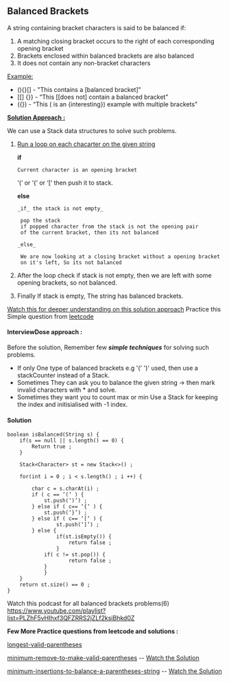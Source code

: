 ## Balanced Brackets

A string containing bracket characters is said to be balanced if:

1. A matching closing bracket occurs to the right of each corresponding opening bracket
2. Brackets enclosed within balanced brackets are also balanced
3. It does not contain any non-bracket characters

<u>Example:</u>

* (){}[] - "This contains a [balanced bracket]"
* [[] {}} - “This [[does not] contain a balanced bracket”
* ({}) - “This ( is an {interesting}) example with multiple brackets”

<u>**Solution Approach :**</u>

We can use a Stack data structures to solve such problems.
1. <u>Run a loop on each chacarter on the given string</u>

   **if**

       Current character is an opening bracket
   	‘(‘ or ‘{‘  or ‘[‘ then push it to stack.
       
    **else**
       
       _if_ the stack is not empty_
  
   		pop the stack
   		if popped character from the stack is not the opening pair
   		of the current bracket, then its not balanced
       
       _else_
     
   		We are now looking at a closing bracket without a opening bracket
   		on it's left, So its not balanced
   
3. After the loop check if stack is not empty, then we are left with some opening brackets, so not balanced.
4. Finally If stack is empty, The string has balanced brackets.

[Watch this for deeper understanding on this solution approach](https://youtu.be/VWGk_Mo_gRU?si=_CyZnsBhWjCTkG31)
Practice this Simple question from [leetcode](https://leetcode.com/problems/valid-parentheses/)

#### InterviewDose approach :
Before the solution, Remember few _**simple techniques**_ for solving such problems.

* If only One type of balanced brackets e.g '(' ')' used, then use a stackCounter instead of a Stack.
* Sometimes They can ask you to balance the given string -> then mark invalid characters with * and solve.
* Sometimes they want you to count max or min Use a Stack for keeping the index and initisialised with -1 index.

#### Solution
```
boolean isBalanced(String s) {
	if(s == null || s.length() == 0) {
  		Return true ;
  	}
  
  	Stack<Character> st = new Stack<>() ;
  
  	for(int i = 0 ; i < s.length() ; i ++) {

  		char c = s.charAt(i) ;
  		if ( c == ‘(‘ ) {
  			st.push(‘)’) ;
  		} else if ( c== ‘{‘ ) {
  			st.push(‘}’) ;
  		} else if ( c== ‘[‘ ) {
        		st.push(‘]’) ;
		} else {
  	    		if(st.isEmpty()) {
  		    		return false ;
  	    		}
  	  		if( c != st.pop()) {
        			return false ;
			}
    		}
  	}
  	return st.size() == 0 ;
}
```

Watch this podcast for all balanced brackets problems(6) https://www.youtube.com/playlist?list=PLZhF5vHIhxf3QFZRRS2jZLf2ksiBhkd0Z 

**Few More Practice questions from leetcode and solutions :**

[longest-valid-parentheses](https://leetcode.com/problems/longest-valid-parentheses/)

[minimum-remove-to-make-valid-parentheses](https://leetcode.com/problems/minimum-remove-to-make-valid-parentheses/) -- [Watch the Solution](https://youtu.be/slkTFARW4Pk?si=OffRL-ywtG5iLLa5)

[minimum-insertions-to-balance-a-parentheses-string](https://leetcode.com/problems/minimum-insertions-to-balance-a-parentheses-string/) -- [Watch the Solution](https://youtu.be/LScsC-C5gvg?si=n-nd6YU2YkAjYaXb)
